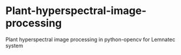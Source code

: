 # Plant-hyperspectral-image-processing
Plant hyperspectral image processing in python-opencv for Lemnatec system
